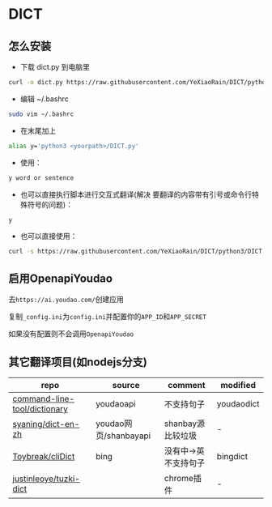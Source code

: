 # DICT

## 怎么安装

- 下载 dict.py 到电脑里

```Bash
curl -o dict.py https://raw.githubusercontent.com/YeXiaoRain/DICT/python3/DICT.py 
```

- 编辑 ~/.bashrc

```Bash
sudo vim ~/.bashrc
```

- 在末尾加上

```Bash
alias y='python3 <yourpath>/DICT.py'
```

- 使用：

```Bash
y word or sentence
```

- 也可以直接执行脚本进行交互式翻译(解决 要翻译的内容带有引号或命令行特殊符号的问题)：

`y`

- 也可以直接使用：

```Bash
curl -s https://raw.githubusercontent.com/YeXiaoRain/DICT/python3/DICT.py | python3 - word or sentence
```

## 启用OpenapiYoudao

去`https://ai.youdao.com/`创建应用

复制`_config.ini`为`config.ini`并配置你的`APP_ID`和`APP_SECRET`

如果没有配置则不会调用`OpenapiYoudao`

## 其它翻译项目(如nodejs分支)

|repo|source|comment|modified|
|---|---|---|---|
|[command-line-tool/dictionary](https://github.com/command-line-tool/dictionary)|youdaoapi|不支持句子|youdaodict|
|[syaning/dict-en-zh](https://github.com/syaning/dict-en-zh)|youdao网页/shanbayapi|shanbay源比较垃圾|-|
|[Toybreak/cliDict](https://github.com/Toybreak/cliDict)|bing|没有中->英 不支持句子|bingdict|
|[justinleoye/tuzki-dict](https://github.com/justinleoye/tuzki-dict)||chrome插件|-|
